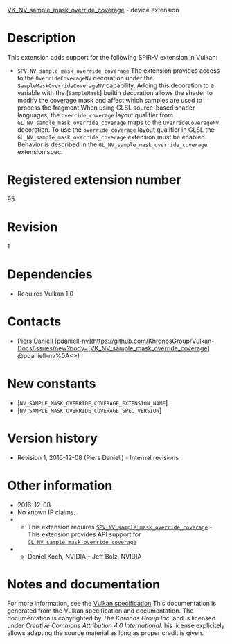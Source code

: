 [VK_NV_sample_mask_override_coverage](https://www.khronos.org/registry/vulkan/specs/1.3-extensions/man/html/VK_NV_sample_mask_override_coverage.html) - device extension

# Description
This extension adds support for the following SPIR-V extension in Vulkan:
- `SPV_NV_sample_mask_override_coverage`
The extension provides access to the `OverrideCoverageNV` decoration
under the `SampleMaskOverrideCoverageNV` capability.
Adding this decoration to a variable with the [`SampleMask`] builtin
decoration allows the shader to modify the coverage mask and affect which
samples are used to process the fragment.When using GLSL source-based shader languages, the `override_coverage`
layout qualifier from `GL_NV_sample_mask_override_coverage` maps to the
`OverrideCoverageNV` decoration.
To use the `override_coverage` layout qualifier in GLSL the
`GL_NV_sample_mask_override_coverage` extension must be enabled.
Behavior is described in the `GL_NV_sample_mask_override_coverage` extension
spec.

# Registered extension number
95

# Revision
1

# Dependencies
- Requires Vulkan 1.0

# Contacts
- Piers Daniell [pdaniell-nv](https://github.com/KhronosGroup/Vulkan-Docs/issues/new?body=[VK_NV_sample_mask_override_coverage] @pdaniell-nv%0A<<Here describe the issue or question you have about the VK_NV_sample_mask_override_coverage extension>>)

# New constants
- [`NV_SAMPLE_MASK_OVERRIDE_COVERAGE_EXTENSION_NAME`]
- [`NV_SAMPLE_MASK_OVERRIDE_COVERAGE_SPEC_VERSION`]

# Version history
- Revision 1, 2016-12-08 (Piers Daniell)  - Internal revisions

# Other information
* 2016-12-08
* No known IP claims.
*   - This extension requires [`SPV_NV_sample_mask_override_coverage`](https://htmlpreview.github.io/?https://github.com/KhronosGroup/SPIRV-Registry/blob/master/extensions/NV/SPV_NV_sample_mask_override_coverage.html)  - This extension provides API support for [`GL_NV_sample_mask_override_coverage`](https://www.khronos.org/registry/OpenGL/extensions/NV/NV_sample_mask_override_coverage.txt) 
*   - Daniel Koch, NVIDIA  - Jeff Bolz, NVIDIA
# Notes and documentation
For more information, see the [Vulkan specification](https://www.khronos.org/registry/vulkan/specs/1.3-extensions/html/vkspec.html)
This documentation is generated from the Vulkan specification and documentation.
The documentation is copyrighted by *The Khronos Group Inc.* and is licensed under *Creative Commons Attribution 4.0 International*.
his license explicitely allows adapting the source material as long as proper credit is given.
        